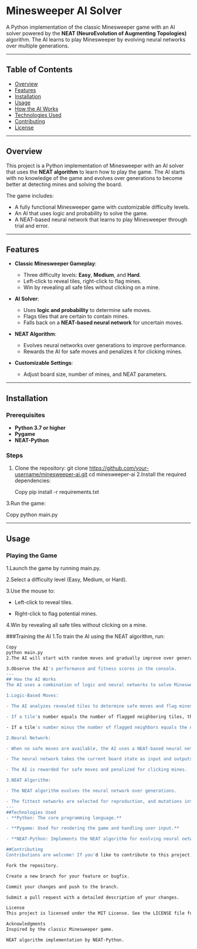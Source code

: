 # Minesweeper AI Solver


A Python implementation of the classic Minesweeper game with an AI solver powered by the **NEAT (NeuroEvolution of Augmenting Topologies)** algorithm. The AI learns to play Minesweeper by evolving neural networks over multiple generations.

---

## Table of Contents
- [Overview](#overview)
- [Features](#features)
- [Installation](#installation)
- [Usage](#usage)
- [How the AI Works](#how-the-ai-works)
- [Technologies Used](#technologies-used)
- [Contributing](#contributing)
- [License](#license)

---

## Overview

This project is a Python implementation of Minesweeper with an AI solver that uses the **NEAT algorithm** to learn how to play the game. The AI starts with no knowledge of the game and evolves over generations to become better at detecting mines and solving the board.

The game includes:
- A fully functional Minesweeper game with customizable difficulty levels.
- An AI that uses logic and probability to solve the game.
- A NEAT-based neural network that learns to play Minesweeper through trial and error.

---

## Features

- **Classic Minesweeper Gameplay**:
  - Three difficulty levels: **Easy**, **Medium**, and **Hard**.
  - Left-click to reveal tiles, right-click to flag mines.
  - Win by revealing all safe tiles without clicking on a mine.

- **AI Solver**:
  - Uses **logic and probability** to determine safe moves.
  - Flags tiles that are certain to contain mines.
  - Falls back on a **NEAT-based neural network** for uncertain moves.

- **NEAT Algorithm**:
  - Evolves neural networks over generations to improve performance.
  - Rewards the AI for safe moves and penalizes it for clicking mines.

- **Customizable Settings**:
  - Adjust board size, number of mines, and NEAT parameters.

---

## Installation

### Prerequisites
- **Python 3.7 or higher**
- **Pygame**
- **NEAT-Python**

### Steps
1. Clone the repository:
   git clone https://github.com/your-username/minesweeper-ai.git
   cd minesweeper-ai
2.Install the required dependencies:

   Copy
   pip install -r requirements.txt

3.Run the game:

   Copy
   python main.py

---
## Usage
### Playing the Game
1.Launch the game by running main.py.

2.Select a difficulty level (Easy, Medium, or Hard).

3.Use the mouse to:

- Left-click to reveal tiles.

- Right-click to flag potential mines.

4.Win by revealing all safe tiles without clicking on a mine.

###Training the AI
1.To train the AI using the NEAT algorithm, run:

   ```bash
   Copy
   python main.py
2.The AI will start with random moves and gradually improve over generations.

3.Observe the AI's performance and fitness scores in the console.
---
## How the AI Works
The AI uses a combination of logic and neural networks to solve Minesweeper:

1.Logic-Based Moves:

- The AI analyzes revealed tiles to determine safe moves and flag mines.

- If a tile's number equals the number of flagged neighboring tiles, the remaining unrevealed neighbors are safe to click.

- If a tile's number minus the number of flagged neighbors equals the number of unrevealed neighbors, the unrevealed neighbors are mines and are flagged.

2.Neural Network:

- When no safe moves are available, the AI uses a NEAT-based neural network to make a guess.

- The neural network takes the current board state as input and outputs a move.

- The AI is rewarded for safe moves and penalized for clicking mines.

3.NEAT Algorithm:

- The NEAT algorithm evolves the neural network over generations.

- The fittest networks are selected for reproduction, and mutations introduce new variations.
---
##Technologies Used
- **Python: The core programming language.**

- **Pygame: Used for rendering the game and handling user input.**

- **NEAT-Python: Implements the NEAT algorithm for evolving neural networks.**

##Contributing
Contributions are welcome! If you'd like to contribute to this project, please follow these steps:

Fork the repository.

Create a new branch for your feature or bugfix.

Commit your changes and push to the branch.

Submit a pull request with a detailed description of your changes.

License
This project is licensed under the MIT License. See the LICENSE file for details.

Acknowledgments
Inspired by the classic Minesweeper game.

NEAT algorithm implementation by NEAT-Python.
